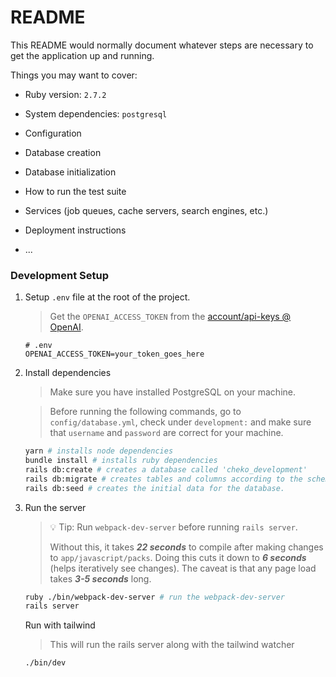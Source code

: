 # README

This README would normally document whatever steps are necessary to get the
application up and running.

Things you may want to cover:

- Ruby version: `2.7.2`

- System dependencies: `postgresql`

- Configuration

- Database creation

- Database initialization

- How to run the test suite

- Services (job queues, cache servers, search engines, etc.)

- Deployment instructions

- ...

### Development Setup

1. Setup `.env` file at the root of the project.

   > Get the `OPENAI_ACCESS_TOKEN` from the [account/api-keys @ OpenAI](https://beta.openai.com/account/api-keys).

   ```dosini
   # .env
   OPENAI_ACCESS_TOKEN=your_token_goes_here
   ```

2. Install dependencies

   > Make sure you have installed PostgreSQL on your machine.

   > Before running the following commands, go to `config/database.yml`, check under `development:` and make sure that `username` and `password` are correct for your machine.

   ```sh
   yarn # installs node dependencies
   bundle install # installs ruby dependencies
   rails db:create # creates a database called 'cheko_development'
   rails db:migrate # creates tables and columns according to the schema.
   rails db:seed # creates the initial data for the database.
   ```

3. Run the server
   > 💡 Tip: Run `webpack-dev-server` before running `rails server`.
   >
   > Without this, it takes **_22 seconds_** to compile after making changes to `app/javascript/packs`. Doing this cuts it down to **_6 seconds_** (helps iteratively see changes). The caveat is that any page load takes **_3-5 seconds_** long.
   ```sh
   ruby ./bin/webpack-dev-server # run the webpack-dev-server
   rails server
   ```
   Run with tailwind
   > This will run the rails server along with the tailwind watcher
   ```
   ./bin/dev
   ```
